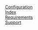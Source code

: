 [Configuration](/docs/configuration/)  
[Index](/docs/index/)  
[Requirements](/docs/requirements/)  
[Support](/docs/support/)  

